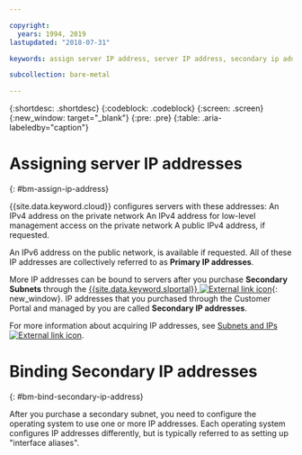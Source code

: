```yaml
---

copyright:
  years: 1994, 2019
lastupdated: "2018-07-31"

keywords: assign server IP address, server IP address, secondary ip address, primary ip address

subcollection: bare-metal

---
```


{:shortdesc: .shortdesc}
{:codeblock: .codeblock}
{:screen: .screen}
{:new_window: target="_blank"}
{:pre: .pre}
{:table: .aria-labeledby="caption"}

# Assigning server IP addresses
{: #bm-assign-ip-address}

{{site.data.keyword.cloud}} configures servers with these addresses:
An IPv4 address on the private network
An IPv4 address for low-level management access on the
private network
A public IPv4 address, if requested.

An IPv6 address on the public network, is available if requested. All of
these IP addresses are collectively referred to as **Primary IP addresses**.

More IP addresses can be bound to servers after you purchase **Secondary
Subnets** through the [{{site.data.keyword.slportal}} ![External link icon](../../icons/launch-glyph.svg "External link icon")](https://control.softlayer.com){: new_window}. IP addresses that you purchased through the Customer Portal
and managed by you are called **Secondary IP addresses**.

For more information about acquiring IP addresses, see [Subnets and IPs ![External link icon](../icons/launch-glyph.svg "External link icon")](https://console.bluemix.net/docs/infrastructure/subnets/).


# Binding Secondary IP addresses
{: #bm-bind-secondary-ip-address}

After you purchase a secondary subnet, you need to
configure the operating system to use one or more IP addresses. Each operating system configures IP addresses differently, but is typically referred to as setting up "interface aliases".
